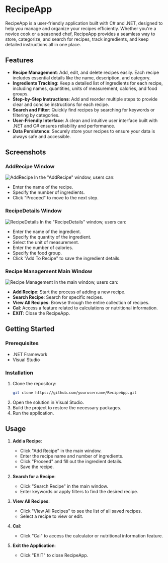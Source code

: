 # RecipeApp

RecipeApp is a user-friendly application built with C# and .NET, designed to help you manage and organize your recipes efficiently. Whether you're a novice cook or a seasoned chef, RecipeApp provides a seamless way to store, categorize, and search for recipes, track ingredients, and keep detailed instructions all in one place.

## Features

- **Recipe Management**: Add, edit, and delete recipes easily. Each recipe includes essential details like the name, description, and category.
- **Ingredients Tracking**: Keep a detailed list of ingredients for each recipe, including names, quantities, units of measurement, calories, and food groups.
- **Step-by-Step Instructions**: Add and reorder multiple steps to provide clear and concise instructions for each recipe.
- **Search and Filter**: Quickly find recipes by searching for keywords or filtering by categories.
- **User-Friendly Interface**: A clean and intuitive user interface built with .NET and C# ensures reliability and performance.
- **Data Persistence**: Securely store your recipes to ensure your data is always safe and accessible.

## Screenshots

### AddRecipe Window
![AddRecipe](https://example.com/add_recipe.png)
In the "AddRecipe" window, users can:
- Enter the name of the recipe.
- Specify the number of ingredients.
- Click "Proceed" to move to the next step.

### RecipeDetails Window
![RecipeDetails](https://example.com/recipe_details.png)
In the "RecipeDetails" window, users can:
- Enter the name of the ingredient.
- Specify the quantity of the ingredient.
- Select the unit of measurement.
- Enter the number of calories.
- Specify the food group.
- Click "Add To Recipe" to save the ingredient details.

### Recipe Management Main Window
![Recipe Management](https://example.com/recipe_management.png)
In the main window, users can:
- **Add Recipe**: Start the process of adding a new recipe.
- **Search Recipe**: Search for specific recipes.
- **View All Recipes**: Browse through the entire collection of recipes.
- **Cal**: Access a feature related to calculations or nutritional information.
- **EXIT**: Close the RecipeApp.

## Getting Started

### Prerequisites
- .NET Framework
- Visual Studio

### Installation
1. Clone the repository:
   ```bash
   git clone https://github.com/yourusername/RecipeApp.git
   ```
2. Open the solution in Visual Studio.
3. Build the project to restore the necessary packages.
4. Run the application.

## Usage

1. **Add a Recipe**:
   - Click "Add Recipe" in the main window.
   - Enter the recipe name and number of ingredients.
   - Click "Proceed" and fill out the ingredient details.
   - Save the recipe.

2. **Search for a Recipe**:
   - Click "Search Recipe" in the main window.
   - Enter keywords or apply filters to find the desired recipe.

3. **View All Recipes**:
   - Click "View All Recipes" to see the list of all saved recipes.
   - Select a recipe to view or edit.

4. **Cal**:
   - Click "Cal" to access the calculator or nutritional information feature.

5. **Exit the Application**:
   - Click "EXIT" to close RecipeApp.

